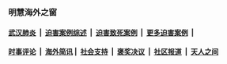 
### 明慧海外之窗

####  [武汉肺炎](indexes/365.md?t=01022200) &nbsp;|&nbsp;  [迫害案例综述](indexes/328.md?t=01022200) &nbsp;|&nbsp; [迫害致死案例](indexes/277.md?t=01022200)  &nbsp;|&nbsp; [更多迫害案例](indexes/81.md?t=01022200)  &nbsp;|&nbsp; 
####  [时事评论](indexes/251.md?t=01022200) &nbsp;|&nbsp; [海外简讯](indexes/245.md?t=01022200)&nbsp;|&nbsp;  [社会支持](indexes/140.md?t=01022200) &nbsp;|&nbsp; [褒奖决议](indexes/282.md?t=01022200) &nbsp;|&nbsp; [社区报道](indexes/91.md?t=01022200)  &nbsp;|&nbsp; [天人之间](indexes/78.md?t=01022200) 

